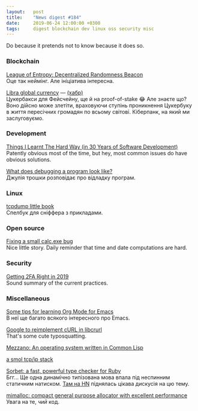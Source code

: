 ```yaml
---
layout:   post
title:    "News digest #184"
date:     2019-06-24 12:00:00 +0300
tags:     digest blockchain dev linux oss security misc
---
```


Do because it pretends not to know because it does so.

<!--
No idea why am I still doing this. "Sometimes I wonder why even bother."
I used to say that it's for the greater good but it honestly feels like
screaming into the void more than anything. Well, it's not that I asked
for feedback explicitly so I don't have any right to complain really.
-->

### Blockchain

[League of Entropy: Decentralized Randomness Beacon](https://www.cloudflare.com/leagueofentropy/)<br/>
Оце так неймінг. Але ініціатива інтересна.

[Libra global currency](https://libra.org) — [(хабр)](https://habr.com/ru/post/457050/)<br/>
Цукербакси для Фейсчейну, ще й на proof-of-stake 😂 Але знаєте що? Воно дійсно може злетіти, враховуючи ступінь проникнення Цукербуку в життя пересічних громадян по всьому світові. Кіберпанк, на який ми заслуговуємо. <!-- Бо потім: "Ваше користування Libra було призупинено через порушення наших стандартів поведінки. Гарного вам дня". Чи: "Вибачте, мені економічно не вигідно підтримувати всі ці ваші банки та мастеркарди. Я приймаю тількі Libra. Реєструйся в Фейсбуці або живи в лісі, в нас вільна країна". -->

### Development

[Things I Learnt The Hard Way (in 30 Years of Software Development)](https://blog.juliobiason.net/thoughts/things-i-learnt-the-hard-way/)<br/>
Patently obvious most of the time, but hey, most common issues do have obvious solutions.

[What does debugging a program look like?](https://jvns.ca/blog/2019/06/23/a-few-debugging-resources/)<br/>
Джулія трошки розповідає про відладку програм. 

### Linux

[tcpdump little book](https://nanxiao.github.io/tcpdump-little-book/)<br/>
Спелбук для сніффера з прикладами.

### Open source

[Fixing a small calc.exe bug](https://www.petertissen.de/?p=77)<br/>
Nice little story. Daily reminder that time and date computations are hard.

### Security

[Getting 2FA Right in 2019](https://blog.trailofbits.com/2019/06/20/getting-2fa-right-in-2019/)<br/>
Sound summary of the current practices.

### Miscellaneous

[Some tips for learning Org Mode for Emacs](https://sachachua.com/blog/2014/01/tips-learning-org-mode-emacs/)<br/>
В неї ще багато всякого інтересного про Emacs.

[Google to reimplement cURL in libcrurl](https://daniel.haxx.se/blog/2019/06/19/google-to-reimplement-curl-in-libcrurl/)<br/>
That's some cute typosquatting.

[Mezzano: An operating system written in Common Lisp](https://github.com/froggey/Mezzano/)

[a smol tcp/ip stack](https://github.com/m-labs/smoltcp)

[Sorbet: a fast, powerful type checker for Ruby](https://sorbet.org/blog/2019/06/20/open-sourcing-sorbet)<br/>
Бгг... Ще одна динамічно типізована мова впала під неспинним статичним натиском. [Там на HN](https://news.ycombinator.com/item?id=20235527) піднялась цікава дискусія на цю тему.

[mimalloc: compact general purpose allocator with excellent performance](https://github.com/microsoft/mimalloc)<br/>
Увага на те, _чий_ код.
